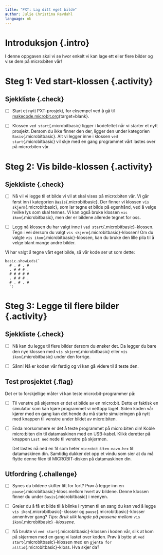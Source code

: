 ```yaml
---
title: "PXT: Lag ditt eget bilde"
author: Julie Christina Revdahl
language: nb
---
```



# Introduksjon {.intro}

I denne oppgaven skal vi se hvor enkelt vi kan lage ett eller flere bilder og
vise dem på micro:biten vår!


# Steg 1: Ved start-klossen {.activity}

## Sjekkliste {.check}

- [ ] Start et nytt PXT-prosjekt, for eksempel ved å gå til
  [makecode.microbit.org](https://makecode.microbit.org/?lang=no){target=blank}.

- [ ] Klossen `ved start`{.microbitbasic} ligger i kodefeltet når vi starter et
nytt prosjekt. Dersom du ikke finner den der, ligger den under kategorien `Basis`{.microbitbasic}.
Alt vi legger inne i klossen `ved start`{.microbitbasic} vil skje med en gang
programmet vårt lastes over på micro:biten vår.


# Steg 2: Vis bilde-klossen {.activity}

## Sjekkliste {.check}

- [ ] Nå vil vi legge til et bilde vi vil at skal vises på micro:biten vår. Vi
går først inn i kategorien `Basis`{.microbitbasic}. Der finner vi klossen
`vis skjerm`{.microbitbasic}, som lar tegne et bilde på egenhånd, ved å velge
hvilke lys som skal tennes. Vi kan også bruke klossen `vis ikon`{.microbitbasic},
men der er bildene allerede tegnet for oss.

- [ ] Legg nå klossen du har valgt inne i `ved start`{.microbitbasic}-klossen.
Tegn i vei dersom du valgt `vis skjerm`{.microbitbasic}-klossen! Om du valgte `vis ikon`{.microbitbasic}-klossen,
kan du bruke den lille pila til å velge blant mange andre bilder.

Vi har valgt å tegne vårt eget bilde, så vår kode ser ut som dette:

  ```microbit
  basic.showLeds(`
    # . # . #
    . # # # .
    # # # # #
    . # # # .
    # . # . #
    `)
  ```


# Steg 3: Legge til flere bilder {.activity}

## Sjekkliste {.check}

- [ ] Nå kan du legge til flere bilder dersom du ønsker det. Da legger du bare
den nye klossen med `vis skjerm`{.microbitbasic} eller `vis ikon`{.microbitbasic}
under den forrige.

- [ ] Sånn! Nå er koden vår ferdig og vi kan gå videre til å teste den.

## Test prosjektet {.flag}

Det er to forskjellige måter vi kan teste micro:bit-programmer på:

- [ ] Til venstre på skjermen er det et bilde av en micro:bit. Dette er faktisk
  en simulator som kan kjøre programmet vi nettopp laget. Siden koden vår kjører
  med en gang kan det hende du må starte simuleringen på nytt med knappen til
  venstre under bildet av micro:biten.

- [ ] Enda morsommere er det å teste programmet på micro:biten din! Koble
  micro:biten din til datamaskinen med en USB-kabel. Klikk deretter på knappen
  `Last ned` nede til venstre på skjermen.

  Det lastes nå ned en fil som heter `microbit-Uten-navn.hex` til datamaskinen
  din. Samtidig dukker det opp et vindu som sier at du må flytte denne filen til
  MICROBIT-disken på datamaskinen din.

## Utfordring  {.challenge}

- [ ] Synes du bildene skifter litt for fort? Prøv å legge inn en `pause`{.microbitbasic}-kloss
mellom hvert av bildene. Denne klossen finner du under `Basis`{.microbitbasic}
i menyen.

- [ ] Greier du å få et bilde til å blinke i rytmen til en sang du kan ved å
legge `vis ikon`{.microbitbasic}-klosser og `pause`{.microbitbasic}-klosser
annenhver gang? *Tips: Bruk ulik lengde på pausene mellom* `vis ikon`{.microbitbasic}
*-klossene.*  

- [ ] Nå brukte vi `ved start`{.microbitbasic}-klossen i koden vår, slik at kom
på skjermen med en gang vi lastet over koden. Prøv å bytte ut `ved start`{.microbitbasic}-klossen
med en `gjenta for alltid`{.microbitbasic}-kloss. Hva skjer da?
